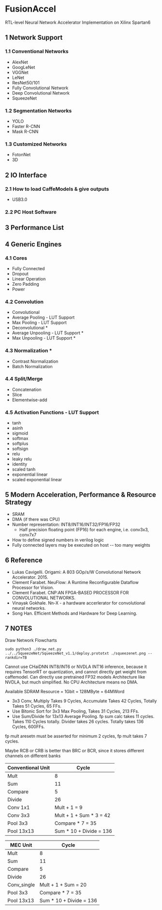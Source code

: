 # FusionAccel
RTL-level Neural Network Accelerator Implementation on Xilinx Spartan6

## 1 Network Support

### 1.1 Conventional Networks
- AlexNet
- GoogLeNet
- VGGNet
- LeNet
- ResNet50/101
- Fully Convolutional Network
- Deep Convolutional Network
- SqueezeNet

### 1.2 Segmentation Networks
- YOLO
- Faster R-CNN
- Mask R-CNN

### 1.3 Customized Networks
- FotonNet
- 3D

## 2 IO Interface
### 2.1 How to load CaffeModels & give outputs
- USB3.0

### 2.2 PC Host Software

## 3 Performance List

## 4 Generic Engines
### 4.1 Cores
- Fully Connected
- Dropout
- Linear Operation
- Zero Padding
- Power

### 4.2 Convolution
- Convolutional
- Average Pooling - LUT Support
- Max Pooling - LUT Support
- Deconvolutional *
- Average Unpooling - LUT Support *
- Max Unpooling - LUT Support *

### 4.3 Normalization *
- Contrast Normalization
- Batch Normalization

### 4.4 Split/Merge
- Concatenation
- Slice
- Elementwise-add

### 4.5 Activation Functions - LUT Support
- tanh
- asinh
- sigmoid
- softmax
- softplus
- softsign
- relu
- leaky relu
- identity
- scaled tanh
- exponential linear
- scaled exponential linear

## 5 Modern Acceleration, Performance & Resource Strategy
- SRAM
- DMA (if there was CPU)
- Number representation: INT8/INT16/INT32/FP16/FP32
    - Half precision floating point (FP16) for each engine, i.e. conv3x3, conv7x7
- How to define signed numbers in verilog logic
- Fully connected layers may be executed on host -- too many weights

## 6 Reference
- Lukas Cavigelli. Origami: A 803 GOp/s/W Convolutional Network Accelerator. 2015.
- Clement Farabet. NeuFlow: A Runtime Reconfigurable Dataflow Processor for Vision.
- Clement Farabet. CNP:AN FPGA-BASED PROCESSOR FOR CONVOLUTIONAL NETWORKS.
- Vinayak Gokhale. Nn-X - a hardware accerlerator for convolutional neural networks.
- Song Han. Efficient Methods and Hardware for Deep Learning.

## 7 NOTES
Draw Network Flowcharts

`sudo python3 ./draw_net.py ../../SqueezeNet/SqueezeNet_v1.1/deploy.prototxt ./squeezenet.png --rankdir=TB`

Cannot use CHaiDNN INT8/INT6 or NVDLA INT16 inference, because it requires TensorRT or quantization, and cannot directly get weight from caffemodel.
Can directly use pretrained FP32 models
Architecture like NVDLA, but much simplified.
No CPU Architecture means no DMA.

Available SDRAM Resource = 1Gbit = 128MByte = 64MWord

- 3x3 Conv, Multiply Takes 9 Cycles, Accumulate Takes 42 Cycles, Totally Takes 51 Cycles, 65 FFs.
- Use Bitonic Sort for 3x3 Max Pooling, Takes 31 Cycles, 213 FFs.
- Use Sum/Divide for 13x13 Average Pooling. fp sum calc takes 11 cycles. Takes 110 Cycles totally. Divider takes 26 cycles. Totally takes 136 Cycles, 600FFs.

fp mult aresetn must be asserted for minimum 2 cycles, fp mult takes 7 cycles.

Maybe RCB or CRB is better than BRC or BCR, since it stores different channels on different banks

| Conventional Unit | Cycle | 
| ---- | ----- |
| Mult |   8   |
| Sum  |   11   |
| Compare |   5   |
| Divide |  26  |
| Conv 1x1 | Mult + 1 = 9 |
| Conv 3x3 | Mult + 1 + Sum * 3 = 42 |
| Pool 3x3 | Compare * 7 = 35 |
| Pool 13x13 | Sum * 10 + Divide = 136 |

| MEC Unit | Cycle | 
| ---- | ----- |
| Mult |   8   |
| Sum  |   11   |
| Compare |   5   |
| Divide |  26  |
| Conv_single | Mult + 1 + Sum = 20 |
| Pool 3x3 | Compare * 7 = 35 |
| Pool 13x13 | Sum * 10 + Divide = 136 |